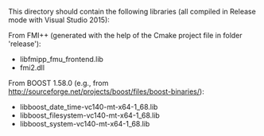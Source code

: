 This directory should contain the following libraries (all compiled in Release mode with Visual Studio 2015):

From FMI++ (generated with the help of the Cmake project file in folder 'release'):
- libfmipp_fmu_frontend.lib
- fmi2.dll

From BOOST 1.58.0 (e.g., from http://sourceforge.net/projects/boost/files/boost-binaries/):
- libboost_date_time-vc140-mt-x64-1_68.lib
- libboost_filesystem-vc140-mt-x64-1_68.lib
- libboost_system-vc140-mt-x64-1_68.lib